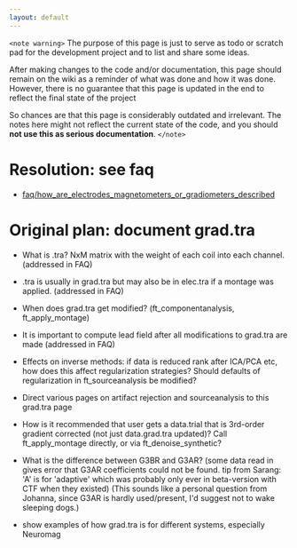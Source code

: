 ```yaml
---
layout: default
---
```


 `<note warning>`
The purpose of this page is just to serve as todo or scratch pad for the development project and to list and share some ideas. 

After making changes to the code and/or documentation, this page should remain on the wiki as a reminder of what was done and how it was done. However, there is no guarantee that this page is updated in the end to reflect the final state of the project

So chances are that this page is considerably outdated and irrelevant. The notes here might not reflect the current state of the code, and you should **not use this as serious documentation**.
`</note>`

# Resolution: see faq

*  [faq/how_are_electrodes_magnetometers_or_gradiometers_described](/faq/how_are_electrodes_magnetometers_or_gradiometers_described)

# Original plan: document grad.tra

*  What is .tra?   NxM matrix with the weight of each coil into each channel.  (addressed in FAQ)

*  .tra is usually in grad.tra but may also be in elec.tra if a montage was applied. (addressed in FAQ)

*  When does grad.tra get modified? (ft_componentanalysis, ft_apply_montage)

*  It is important to compute lead field after all modifications to grad.tra are made (addressed in FAQ)

*  Effects on inverse methods: if data is reduced rank after ICA/PCA etc, how does this affect regularization strategies?  Should defaults of regularization in ft_sourceanalysis be modified?

*  Direct various pages on artifact rejection and sourceanalysis to this grad.tra page

*  How is it recommended that user gets a data.trial that is 3rd-order gradient corrected (not just data.grad.tra updated)?  Call ft_apply_montage directly, or via ft_denoise_synthetic?  

*  What is the difference between G3BR and G3AR?  (some data read in gives error that G3AR coefficients could not be found.  tip from Sarang: 'A' is for 'adaptive' which was probably only ever in beta-version with CTF when they existed) (This sounds like a personal question from Johanna, since G3AR is hardly used/present, I'd suggest not to wake sleeping dogs.) 

*  show examples of how grad.tra is for different systems, especially Neuromag

